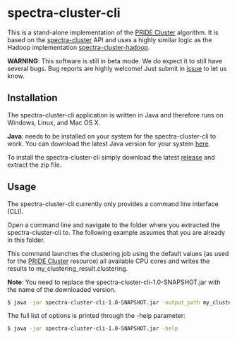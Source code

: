 # spectra-cluster-cli
This is a stand-alone implementation of the [PRIDE Cluster](https://www.ebi.ac.uk/pride/cluster) algorithm. It is based on the [spectra-cluster](https://github.com/spectra-cluster/spectra-cluster) API and uses a highly similar logic as the Hadoop implementation [spectra-cluster-hadoop](https://github.com/spectra-cluster/spectra-cluster-hadoop).

__WARNING__: This software is still in beta mode. We do expect it to still have several bugs. Bug reports are highly welcome! Just submit in [issue](https://github.com/spectra-cluster/spectra-cluster-cli/issues) to let us know.

## Installation
The spectra-cluster-cli application is written in Java and therefore runs on Windows, Linux, and Mac OS X. 

__Java__: needs to be installed on your system for the spectra-cluster-cli to work. You can download the latest Java version for your system [here](https://www.java.com).

To install the spectra-cluster-cli simply download the latest [release](https://github.com/spectra-cluster/spectra-cluster-cli/releases) and extract the zip file.

## Usage
The spectra-cluster-cli currently only provides a command line interface (CLI). 

Open a command line and navigate to the folder where you extracted the spectra-cluster-cli to. The following example assumes that you are already in this folder.

This command launches the clustering job using the default values (as used for the [PRIDE Cluster](https://www.ebi.ac.uk/pride/cluster) resource) all available CPU cores and writes the results to my_clustering_result.clustering.

__Note__: You need to replace the spectra-cluster-cli-1.0-SNAPSHOT.jar with the name of the downloaded version.

```bash
$ java -jar spectra-cluster-cli-1.0-SNAPSHOT.jar -output_path my_clustering_result.clustering C:\my_first_file.mgf C:\my_second_file.mgf
```

The full list of options is printed through the -help parameter:

```bash
$ java -jar spectra-cluster-cli-1.0-SNAPSHOT.jar -help
```

